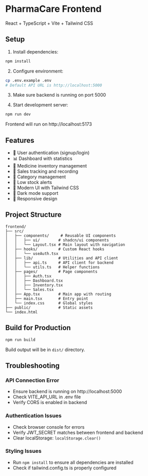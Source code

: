 # PharmaCare Frontend

React + TypeScript + Vite + Tailwind CSS

## Setup

1. Install dependencies:
```bash
npm install
```

2. Configure environment:
```bash
cp .env.example .env
# Default API URL is http://localhost:5000
```

3. Make sure backend is running on port 5000

4. Start development server:
```bash
npm run dev
```

Frontend will run on http://localhost:5173

## Features

- 🔐 User authentication (signup/login)
- 📊 Dashboard with statistics
- 💊 Medicine inventory management
- 🛒 Sales tracking and recording
- 📁 Category management
- 🔔 Low stock alerts
- 🎨 Modern UI with Tailwind CSS
- 🌙 Dark mode support
- 📱 Responsive design

## Project Structure

```
frontend/
├── src/
│   ├── components/     # Reusable UI components
│   │   ├── ui/        # shadcn/ui components
│   │   └── Layout.tsx # Main layout with navigation
│   ├── hooks/         # Custom React hooks
│   │   └── useAuth.tsx
│   ├── lib/           # Utilities and API client
│   │   ├── api.ts     # API client for backend
│   │   └── utils.ts   # Helper functions
│   ├── pages/         # Page components
│   │   ├── Auth.tsx
│   │   ├── Dashboard.tsx
│   │   ├── Inventory.tsx
│   │   └── Sales.tsx
│   ├── App.tsx        # Main app with routing
│   ├── main.tsx       # Entry point
│   └── index.css      # Global styles
├── public/            # Static assets
└── index.html
```

## Build for Production

```bash
npm run build
```

Build output will be in `dist/` directory.

## Troubleshooting

### API Connection Error
- Ensure backend is running on http://localhost:5000
- Check VITE_API_URL in .env file
- Verify CORS is enabled in backend

### Authentication Issues
- Check browser console for errors
- Verify JWT_SECRET matches between frontend and backend
- Clear localStorage: `localStorage.clear()`

### Styling Issues
- Run `npm install` to ensure all dependencies are installed
- Check if tailwind.config.ts is properly configured
